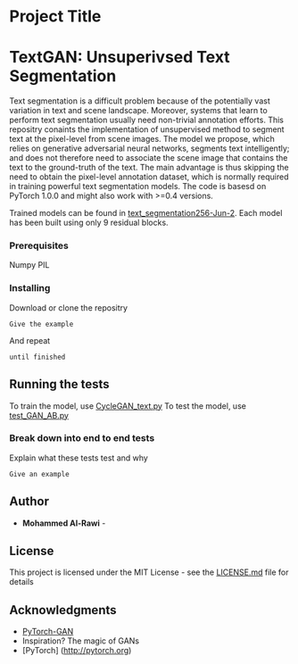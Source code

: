 # Project Title
# TextGAN: Unsuperivsed Text Segmentation
Text segmentation is a difficult problem because of the potentially vast variation in text and scene landscape. Moreover, systems that learn to perform text segmentation usually need non-trivial annotation efforts. This repositry conaints the implementation of unsupervised method to segment text at the pixel-level from scene images. The model we propose, which relies on generative adversarial neural networks, segments text intelligently; and does not therefore need to associate the scene image that contains the text to the ground-truth of the text. The main advantage is thus skipping the need to obtain the pixel-level annotation dataset, which is normally required in training powerful text segmentation models. The code is basesd on PyTorch 1.0.0 and might also work with >=0.4 versions.

Trained models can be found in [text_segmentation256-Jun-2](https://github.com/morawi/TextGAN/tree/master/text_segmentation256-Jun-2). Each model has been built using only 9 residual blocks.


### Prerequisites

Numpy
PIL

### Installing

Download or clone the repositry
```
Give the example
```

And repeat

```
until finished
```

## Running the tests
To train the model, use [CycleGAN_text.py](https://github.com/morawi/TextGAN/blob/master/cyclegan_text.py)
To test the model, use [test_GAN_AB.py](https://github.com/morawi/TextGAN/blob/master/test_GAN_AB.py)

### Break down into end to end tests

Explain what these tests test and why

```
Give an example
```


## Author

* **Mohammed Al-Rawi** - 

## License

This project is licensed under the MIT License - see the [LICENSE.md](LICENSE.md) file for details

## Acknowledgments

* [PyTorch-GAN](https://github.com/eriklindernoren/PyTorch-GAN)
* Inspiration? The magic of GANs
* [PyTorch] (http://pytorch.org)


